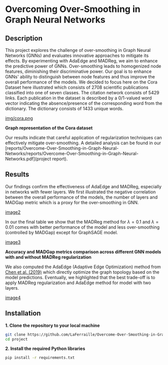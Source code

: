 # Overcoming Over-Smoothing in Graph Neural Networks

## Description
This project explores the challenge of over-smoothing in Graph Neural Networks (GNNs) and evaluates innovative approaches to mitigate its effects. By experimenting with AdaEdge and MADReg, we aim to enhance the predictive power of GNNs. Over-smoothing leads to homogenized node features, diminishing their discriminative power. Our goal is to enhance GNNs' ability to distinguish between node features and thus improve the overall performance of the models. We decided to focus here on the Cora Dataset here illustrated which consists of 2708 scientific publications classified into one of seven classes. The citation network consists of 5429 links. Each publication in the dataset is described by a 0/1-valued word vector indicating the absence/presence of the corresponding word from the dictionary. The dictionary consists of 1433 unique words.

[img/cora.png](img)

**Graph representation of the Cora dataset**

Our results indicate that careful application of regularization techniques can effectively mitigate over-smoothing. A detailed analysis can be found in our [reports/Overcome-Over-Smoothing-in-Graph-Neural-Networks/reports/Overcome-Over-Smoothing-in-Graph-Neural-Networks.pdf](project report).

## Results
Our findings confirm the effectiveness of AdaEdge and MADReg, especially in networks with fewer layers. We first illustrated the negative correlation between the overall performance of the models, the number of layers and MADGap metric which is a proxy for the over-smoothing in GNN.

[image2](img/oversmoothing.png)

In our the final table we show that the MADReg method for $\lambda = 0.1$ and $\lambda = 0.01$ comes with better performance of the model and less over-smoothing (controlled by MADGap) except for GraphSAGE model.

[image3](img/madreg_results.png)

**Accuracy and MADGap metrics comparison across different GNN models with and without MADReg regularization**

We also computed the AdaEdge (Adaptive Edge Optimization) method from [Chen et al. (2019)](https://arxiv.org/pdf/1909.03211) which directly optimize the graph topology based on the model predictions. Eventually, we highlighted that the best trade-off is to apply MADReg regularization and AdaEdge method for model with two layers. 

[image4](img/madreg_adaedge.png)


## Installation

**1. Clone the repository to your local machine**

```bash
git clone https://github.com/LaFerraille/Overcome-Over-Smoothing-in-Graph-Neural-Networks.git
cd project
```

**2. Install the required Python libraries**

```bash
pip install -r requirements.txt
```

